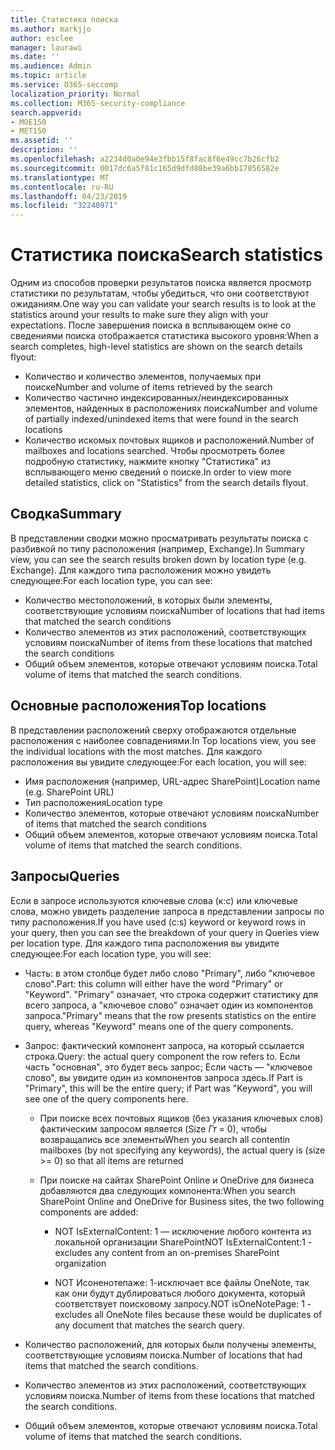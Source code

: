 ```yaml
---
title: Статистика поиска
ms.author: markjjo
author: esclee
manager: laurawi
ms.date: ''
ms.audience: Admin
ms.topic: article
ms.service: O365-seccomp
localization_priority: Normal
ms.collection: M365-security-compliance
search.appverid:
- MOE150
- MET150
ms.assetid: ''
description: ''
ms.openlocfilehash: a2234d0a0e94e3fbb15f8fac8f6e49cc7b26cfb2
ms.sourcegitcommit: 0017dc6a5f81c165d9dfd88be39a6bb17856582e
ms.translationtype: MT
ms.contentlocale: ru-RU
ms.lasthandoff: 04/23/2019
ms.locfileid: "32240971"
---
```

# <a name="search-statistics"></a><span data-ttu-id="e58bc-102">Статистика поиска</span><span class="sxs-lookup"><span data-stu-id="e58bc-102">Search statistics</span></span>

<span data-ttu-id="e58bc-103">Одним из способов проверки результатов поиска является просмотр статистики по результатам, чтобы убедиться, что они соответствуют ожиданиям.</span><span class="sxs-lookup"><span data-stu-id="e58bc-103">One way you can validate your search results is to look at the statistics around your results to make sure they align with your expectations.</span></span> <span data-ttu-id="e58bc-104">После завершения поиска в всплывающем окне со сведениями поиска отображается статистика высокого уровня:</span><span class="sxs-lookup"><span data-stu-id="e58bc-104">When a search completes, high-level statistics are shown on the search details flyout:</span></span>
- <span data-ttu-id="e58bc-105">Количество и количество элементов, получаемых при поиске</span><span class="sxs-lookup"><span data-stu-id="e58bc-105">Number and volume of items retrieved by the search</span></span>
- <span data-ttu-id="e58bc-106">Количество частично индексированных/неиндексированных элементов, найденных в расположениях поиска</span><span class="sxs-lookup"><span data-stu-id="e58bc-106">Number and volume of partially indexed/unindexed items that were found in the search locations</span></span>
- <span data-ttu-id="e58bc-107">Количество искомых почтовых ящиков и расположений.</span><span class="sxs-lookup"><span data-stu-id="e58bc-107">Number of mailboxes and locations searched.</span></span>
<span data-ttu-id="e58bc-108">Чтобы просмотреть более подробную статистику, нажмите кнопку "Статистика" из всплывающего меню сведений о поиске.</span><span class="sxs-lookup"><span data-stu-id="e58bc-108">In order to view more detailed statistics, click on "Statistics" from the search details flyout.</span></span>

## <a name="summary"></a><span data-ttu-id="e58bc-109">Сводка</span><span class="sxs-lookup"><span data-stu-id="e58bc-109">Summary</span></span>

<span data-ttu-id="e58bc-110">В представлении сводки можно просматривать результаты поиска с разбивкой по типу расположения (например, Exchange).</span><span class="sxs-lookup"><span data-stu-id="e58bc-110">In Summary view, you can see the search results broken down by location type (e.g. Exchange).</span></span> <span data-ttu-id="e58bc-111">Для каждого типа расположения можно увидеть следующее:</span><span class="sxs-lookup"><span data-stu-id="e58bc-111">For each location type, you can see:</span></span>
- <span data-ttu-id="e58bc-112">Количество местоположений, в которых были элементы, соответствующие условиям поиска</span><span class="sxs-lookup"><span data-stu-id="e58bc-112">Number of locations that had items that matched the search conditions</span></span>
- <span data-ttu-id="e58bc-113">Количество элементов из этих расположений, соответствующих условиям поиска</span><span class="sxs-lookup"><span data-stu-id="e58bc-113">Number of items from these locations that matched the search conditions</span></span>
- <span data-ttu-id="e58bc-114">Общий объем элементов, которые отвечают условиям поиска.</span><span class="sxs-lookup"><span data-stu-id="e58bc-114">Total volume of items that matched the search conditions.</span></span>

## <a name="top-locations"></a><span data-ttu-id="e58bc-115">Основные расположения</span><span class="sxs-lookup"><span data-stu-id="e58bc-115">Top locations</span></span>

<span data-ttu-id="e58bc-116">В представлении расположений сверху отображаются отдельные расположения с наиболее совпадениями.</span><span class="sxs-lookup"><span data-stu-id="e58bc-116">In Top locations view, you see the individual locations with the most matches.</span></span> <span data-ttu-id="e58bc-117">Для каждого расположения вы увидите следующее:</span><span class="sxs-lookup"><span data-stu-id="e58bc-117">For each location, you will see:</span></span>
- <span data-ttu-id="e58bc-118">Имя расположения (например, URL-адрес SharePoint)</span><span class="sxs-lookup"><span data-stu-id="e58bc-118">Location name (e.g. SharePoint URL)</span></span>
- <span data-ttu-id="e58bc-119">Тип расположения</span><span class="sxs-lookup"><span data-stu-id="e58bc-119">Location type</span></span>
- <span data-ttu-id="e58bc-120">Количество элементов, которые отвечают условиям поиска</span><span class="sxs-lookup"><span data-stu-id="e58bc-120">Number of items that matched the search conditions</span></span>
- <span data-ttu-id="e58bc-121">Общий объем элементов, которые отвечают условиям поиска.</span><span class="sxs-lookup"><span data-stu-id="e58bc-121">Total volume of items that matched the search conditions.</span></span>

## <a name="queries"></a><span data-ttu-id="e58bc-122">Запросы</span><span class="sxs-lookup"><span data-stu-id="e58bc-122">Queries</span></span>

<span data-ttu-id="e58bc-123">Если в запросе используются ключевые слова (к:с) или ключевые слова, можно увидеть разделение запроса в представлении запросы по типу расположения.</span><span class="sxs-lookup"><span data-stu-id="e58bc-123">If you have used (c:s) keyword or keyword rows in your query, then you can see the breakdown of your query in Queries view per location type.</span></span> <span data-ttu-id="e58bc-124">Для каждого типа расположения вы увидите следующее:</span><span class="sxs-lookup"><span data-stu-id="e58bc-124">For each location type, you will see:</span></span>

- <span data-ttu-id="e58bc-125">Часть: в этом столбце будет либо слово "Primary", либо "ключевое слово".</span><span class="sxs-lookup"><span data-stu-id="e58bc-125">Part: this column will either have the word "Primary" or "Keyword".</span></span> <span data-ttu-id="e58bc-126">"Primary" означает, что строка содержит статистику для всего запроса, а "ключевое слово" означает один из компонентов запроса.</span><span class="sxs-lookup"><span data-stu-id="e58bc-126">"Primary" means that the row presents statistics on the entire query, whereas "Keyword" means one of the query components.</span></span>

- <span data-ttu-id="e58bc-127">Запрос: фактический компонент запроса, на который ссылается строка.</span><span class="sxs-lookup"><span data-stu-id="e58bc-127">Query: the actual query component the row refers to.</span></span> <span data-ttu-id="e58bc-128">Если часть "основная", это будет весь запрос; Если часть — "ключевое слово", вы увидите один из компонентов запроса здесь.</span><span class="sxs-lookup"><span data-stu-id="e58bc-128">If Part is "Primary", this will be the entire query; if Part was "Keyword", you will see one of the query components here.</span></span>
  
  - <span data-ttu-id="e58bc-129">При поиске всех почтовых ящиков (без указания ключевых слов) фактическим запросом является (Size _Гт_ = 0), чтобы возвращались все элементы</span><span class="sxs-lookup"><span data-stu-id="e58bc-129">When you search all contentin mailboxes (by not specifying any keywords), the actual query is (size >= 0) so that all items are returned</span></span>
  
  - <span data-ttu-id="e58bc-130">При поиске на сайтах SharePoint Online и OneDrive для бизнеса добавляются два следующих компонента:</span><span class="sxs-lookup"><span data-stu-id="e58bc-130">When you search SharePoint Online and OneDrive for Business sites, the two following components are added:</span></span>
    
    - <span data-ttu-id="e58bc-131">NOT IsExternalContent: 1 — исключение любого контента из локальной организации SharePoint</span><span class="sxs-lookup"><span data-stu-id="e58bc-131">NOT IsExternalContent:1 - excludes any content from an on-premises SharePoint organization</span></span>
    
    - <span data-ttu-id="e58bc-132">NOT Исоненотепаже: 1-исключает все файлы OneNote, так как они будут дублироваться любого документа, который соответствует поисковому запросу.</span><span class="sxs-lookup"><span data-stu-id="e58bc-132">NOT isOneNotePage: 1 - excludes all OneNote files because these would be duplicates of any document that matches the search query.</span></span>

- <span data-ttu-id="e58bc-133">Количество расположений, для которых были получены элементы, соответствующие условиям поиска.</span><span class="sxs-lookup"><span data-stu-id="e58bc-133">Number of locations that had items that matched the search conditions.</span></span>

- <span data-ttu-id="e58bc-134">Количество элементов из этих расположений, соответствующих условиям поиска.</span><span class="sxs-lookup"><span data-stu-id="e58bc-134">Number of items from these locations that matched the search conditions.</span></span>

- <span data-ttu-id="e58bc-135">Общий объем элементов, которые отвечают условиям поиска.</span><span class="sxs-lookup"><span data-stu-id="e58bc-135">Total volume of items that matched the search conditions.</span></span>